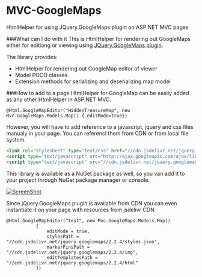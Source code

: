 MVC-GoogleMaps
==============

HtmlHelper for using JQuery.GoogleMaps plugin on ASP.NET MVC pages

###What can I do with it
This is HtmlHelper for rendering out GoogleMaps either for editiong or viewing using [JQuery.GoogleMaps plugin](https://github.com/dejanstojanovic/JQuery-GoogleMaps).

The library provides:
* HtmlHelper for rendering out GoogleMap editor of viewer
* Model POCO classes
* Extension methods for serializing and deserializing map model
 
###How to add to a page
HtmlHelper for GoogleMap can be easily added as any other HtmlHelper in ASP.NET MVC. 
```razor
@Html.GoogleMapEditor("HiddenTreasureMap", new Mvc.GoogleMaps.Models.Map() { editMode=true})
```
However, you will have to add reference to a javascript, jquery and css files manualy in your page. You can referenci them from CDN or from local file system.
```html
<link rel="stylesheet" type="text/css" href="//cdn.jsdelivr.net/jquery.googlemaps/2.2.4/css/mapstyle.min.css" />
<script type="text/javascript" src="http://ajax.googleapis.com/ajax/libs/jquery/1.11.0/jquery.min.js"></script>
<script type="text/javascript" src="//cdn.jsdelivr.net/jquery.googlemaps/2.2.4/jquery.googlemaps.min.js"></script>
```
This library is available as a NuGet package as well, so you van add it to your project through NuGet package manager or console.

[![ScreenShot](http://dejanstojanovic.net/media/23565/nuget-small.png)](https://www.nuget.org/packages/JQuery.GoogleMaps/)

Since jQuery.GoogleMaps plugin is available from CDN you can even instantiate it on your page with resources from jsdelivr CDN
```razor
@Html.GoogleMapEditor("test", new Mvc.GoogleMaps.Models.Map()
           {
               editMode = true,
               stylesPath = "//cdn.jsdelivr.net/jquery.googlemaps/2.2.4/styles.json",
               markerPinsPath = "//cdn.jsdelivr.net/jquery.googlemaps/2.2.4/img",
               editTemplatesPath = "//cdn.jsdelivr.net/jquery.googlemaps/2.2.4/html"
           })
```
